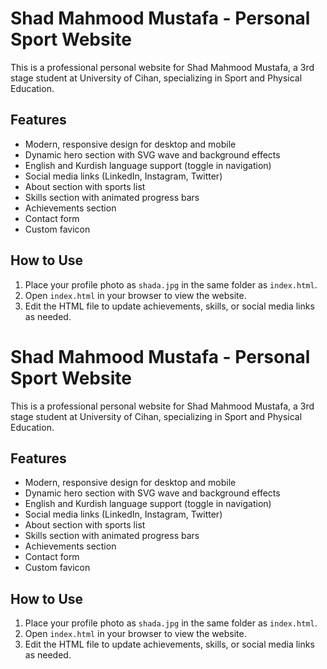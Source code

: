 # Shad Mahmood Mustafa - Personal Sport Website

This is a professional personal website for Shad Mahmood Mustafa, a 3rd stage student at University of Cihan, specializing in Sport and Physical Education.

## Features

- Modern, responsive design for desktop and mobile
- Dynamic hero section with SVG wave and background effects
- English and Kurdish language support (toggle in navigation)
- Social media links (LinkedIn, Instagram, Twitter)
- About section with sports list
- Skills section with animated progress bars
- Achievements section
- Contact form
- Custom favicon

## How to Use

1. Place your profile photo as `shada.jpg` in the same folder as `index.html`.
2. Open `index.html` in your browser to view the website.
3. Edit the HTML file to update achievements, skills, or social media links as needed.

# Shad Mahmood Mustafa - Personal Sport Website

This is a professional personal website for Shad Mahmood Mustafa, a 3rd stage student at University of Cihan, specializing in Sport and Physical Education.

## Features

- Modern, responsive design for desktop and mobile
- Dynamic hero section with SVG wave and background effects
- English and Kurdish language support (toggle in navigation)
- Social media links (LinkedIn, Instagram, Twitter)
- About section with sports list
- Skills section with animated progress bars
- Achievements section
- Contact form
- Custom favicon

## How to Use

1. Place your profile photo as `shada.jpg` in the same folder as `index.html`.
2. Open `index.html` in your browser to view the website.
3. Edit the HTML file to update achievements, skills, or social media links as needed.
